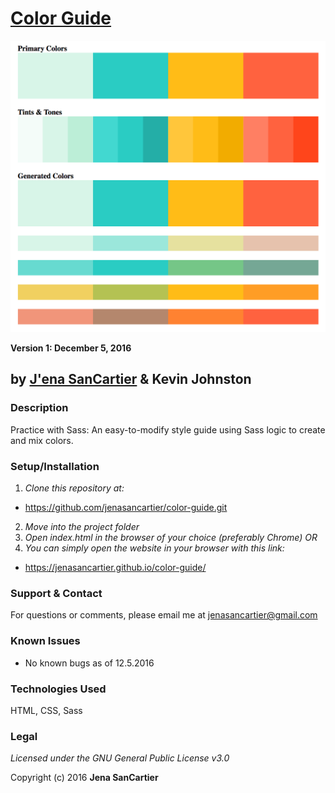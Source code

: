 # [Color Guide](https://jenasancartier.github.io/color-guide/)
![project screenshot](/img/screenshot.png)

__Version 1: December 5, 2016__
## by [J'ena SanCartier](https://github.com/jenasancartier) & Kevin Johnston

### Description
Practice with Sass: An easy-to-modify style guide using Sass logic to create and mix colors.

### Setup/Installation
1. _Clone this repository at:_
  * https://github.com/jenasancartier/color-guide.git
2. _Move into the project folder_
3. _Open index.html in the browser of your choice (preferably Chrome) OR_
4. _You can simply open the website in your browser with this link:_
  * https://jenasancartier.github.io/color-guide/

### Support & Contact
For questions or comments, please email me at [jenasancartier@gmail.com](mailto:jenasancartier@gmail.com)

### Known Issues
* No known bugs as of 12.5.2016

### Technologies Used
HTML, CSS, Sass

### Legal
*Licensed under the GNU General Public License v3.0*

Copyright (c) 2016 **Jena SanCartier**
